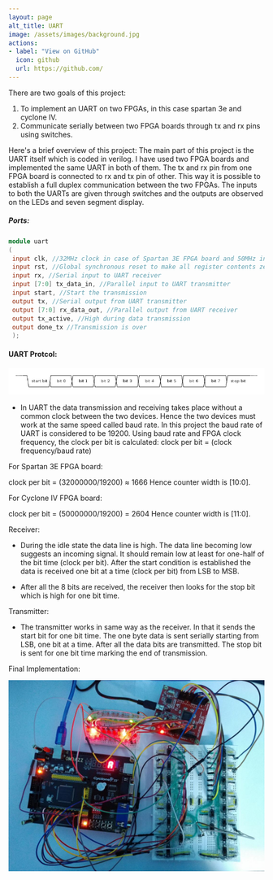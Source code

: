 ```yaml
---
layout: page
alt_title: UART
image: /assets/images/background.jpg
actions:
- label: "View on GitHub"
  icon: github
  url: https://github.com/
---
```



There are two goals of this project:
1. To implement an UART on two FPGAs, in this case spartan 3e and cyclone IV.
2. Communicate serially between two FPGA boards through tx and rx pins using switches.

Here's a brief overview of this project:
The main part of this project is the UART itself which is coded in verilog. I have used two FPGA boards and implemented the same UART in both of them. The tx and rx pin from one FPGA board is connected to rx and tx pin of other. This way it is possible to establish a full duplex communication between the two FPGAs. The inputs to both the UARTs are given through switches and the outputs are observed on the LEDs and seven segment display. 

##### Ports:
```verilog
module uart
(
 input clk, //32MHz clock in case of Spartan 3E FPGA board and 50MHz in case of Cyclone IV FPGA board
 input rst, //Global synchronous reset to make all register contents zero
 input rx, //Serial input to UART receiver
 input [7:0] tx_data_in, //Parallel input to UART transmitter
 input start, //Start the transmission
 output tx, //Serial output from UART transmitter
 output [7:0] rx_data_out, //Parallel output from UART receiver
 output tx_active, //High during data transmission
 output done_tx //Transmission is over
 );
 ```


#### UART Protcol:

![UART Transaction](/assets/images/UART_timing_diagram.svg.png)

* In UART the data transmission and receiving takes place without a common clock between the two devices. Hence the two devices must work at the same speed called baud rate. In this project the baud rate of UART is considered to be 19200. 
Using baud rate and FPGA clock frequency, the clock per bit is calculated: clock per bit = (clock frequency/baud rate)

For Spartan 3E FPGA board: 

clock per bit = (32000000/19200) ≈ 1666
Hence counter width is [10:0].

For Cyclone IV FPGA board: 

clock per bit = (50000000/19200) = 2604
Hence counter width is [11:0].

Receiver:
* During the idle state the data line is high. The data line becoming low suggests an incoming signal. It should remain low at least for one-half of the bit time (clock per bit). After the start condition is established the data is received one bit at a time (clock per bit) from LSB to MSB. 

* After all the 8 bits are received, the receiver then looks for the stop bit which is high for one bit time.

Transmitter:
* The transmitter works in same way as the receiver. In that it sends the start bit for one bit time. The one byte data is sent serially starting from LSB, one bit at a time. After all the data bits are transmitted. The stop bit is sent for one bit time marking the end of transmission.

Final Implementation:

![serial fpga](/assets/images/Serial_comm_fpga.jpg)
